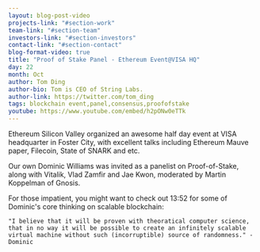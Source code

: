 ```yaml
---
layout: blog-post-video
projects-link: "#section-work"
team-link: "#section-team"
investors-link: "#section-investors"
contact-link: "#section-contact"
blog-format-video: true
title: "Proof of Stake Panel - Ethereum Event@VISA HQ"
day: 22
month: Oct
author: Tom Ding
author-bio: Tom is CEO of String Labs.
author-link: https://twitter.com/tom_ding
tags: blockchain event,panel,consensus,proofofstake
youtube: https://www.youtube.com/embed/h2pONw0eTTk
---
```


Ethereum Silicon Valley organized an awesome half day event at VISA headquarter in
Foster City, with excellent talks including Ethereum Mauve paper, Filecoin, State of SNARK
and etc.

Our own Dominic Williams was invited as a panelist on Proof-of-Stake, along with
Vitalik, Vlad Zamfir and Jae Kwon, moderated by Martin Koppelman of Gnosis.

For those impatient, you might want to check out 13:52 for some of Dominic's core thinking on scalable blockchain:

    "I believe that it will be proven with theoratical computer science, that in no way it will be possible to create an infinitely scalable virtual machine without such (incorruptible) source of randomness." - Dominic

